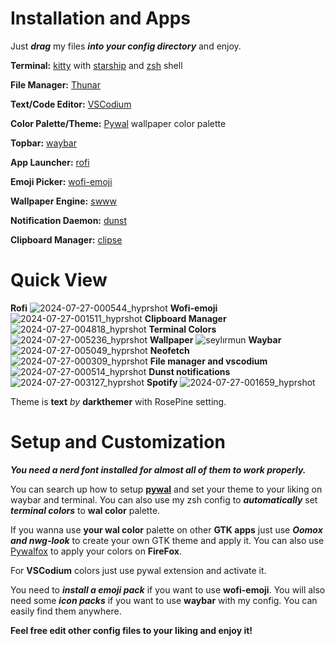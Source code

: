 # Installation and Apps
Just **_drag_** my files **_into your config directory_** and enjoy. 

**Terminal:** [kitty](https://github.com/kovidgoyal/kitty) with [starship](https://starship.rs/) and [zsh](https://www.zsh.org/) shell

**File Manager:** [Thunar](https://github.com/xfce-mirror/thunar)

**Text/Code Editor:** [VSCodium](https://vscodium.com/)

**Color Palette/Theme:** [Pywal](https://github.com/dylanaraps/pywal) wallpaper color palette

**Topbar:** [waybar](https://github.com/Alexays/Waybar)

**App Launcher:** [rofi](https://github.com/davatorium/rofi)

**Emoji Picker:** [wofi-emoji](https://github.com/dln/wofi-emoji)

**Wallpaper Engine:** [swww](https://github.com/LGFae/swww)

**Notification Daemon:** [dunst](https://github.com/dunst-project/dunst)

**Clipboard Manager:** [clipse
](https://github.com/savedra1/clipse)
# Quick View

**Rofi**
![2024-07-27-000544_hyprshot](https://github.com/user-attachments/assets/d9948b82-1cb9-4a12-bb1f-aae8ba65d971)
**Wofi-emoji**
![2024-07-27-001511_hyprshot](https://github.com/user-attachments/assets/882c4042-c69f-4555-8e33-f7bfa2a14127)
**Clipboard Manager**
![2024-07-27-004818_hyprshot](https://github.com/user-attachments/assets/2402e44e-8b50-45f2-bb00-a68ca2705f87)
**Terminal Colors**
![2024-07-27-005236_hyprshot](https://github.com/user-attachments/assets/ef8fb859-b325-4f3d-9762-27162c825537)
**Wallpaper**
![seylırmun](https://github.com/user-attachments/assets/f88f503e-d353-405f-af9e-5d6345b78300)
**Waybar**
![2024-07-27-005049_hyprshot](https://github.com/user-attachments/assets/5294c897-1c91-43f4-993d-6e712d423a3f)
**Neofetch**
![2024-07-27-000309_hyprshot](https://github.com/user-attachments/assets/352665b7-e2a7-4a8d-ac1f-f084d4b7d641)
**File manager and vscodium**
![2024-07-27-000514_hyprshot](https://github.com/user-attachments/assets/6f5c07a4-fdb8-4ed3-bee8-fa222fa90817)
**Dunst notifications**
![2024-07-27-003127_hyprshot](https://github.com/user-attachments/assets/2374b49a-ae65-4b97-ac64-fdf5a99d25a6)
**Spotify**
![2024-07-27-001659_hyprshot](https://github.com/user-attachments/assets/0d9d6280-4fb6-4b57-ad68-3ecf70e9d81b)

Theme is **text** *by* **darkthemer** with RosePine setting.

# Setup and Customization
***You need a nerd font installed for almost all of them to work properly.***

You can search up how to setup [**pywal**](https://github.com/dylanaraps/pywal) and set your theme to your liking on waybar and terminal. You can also use my zsh config to **_automatically_** set **_terminal colors_** to **wal color** palette.

If you wanna use **your wal color** palette on other **GTK apps** just use **_Oomox and nwg-look_** to create your own GTK theme and apply it. You can also use [Pywalfox](https://addons.mozilla.org/en-US/firefox/addon/pywalfox/) to apply your colors on **FireFox**.

For **VSCodium** colors just use pywal extension and activate it.

You need to **_install a emoji pack_** if you want to use **wofi-emoji**. You will also need some **_icon packs_** if you want to use **waybar** with my config. You can easily find them anywhere.

**Feel free edit other config files to your liking and enjoy it!**
